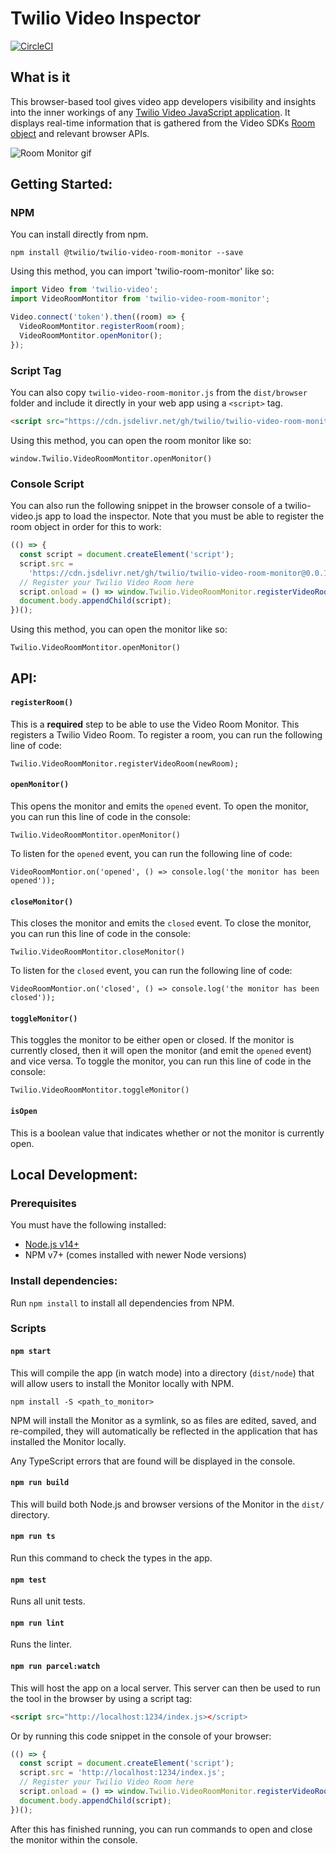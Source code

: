# Twilio Video Inspector

[![CircleCI](https://circleci.com/gh/twilio/twilio-video-room-monitor.js.svg?style=svg&circle-token=e455a056673b1eb7a7692269da5154167b0eb32a)](https://circleci.com/gh/twilio/twilio-video-room-monitor.js)

## What is it

This browser-based tool gives video app developers visibility and insights into the inner workings of any [Twilio Video JavaScript application](https://github.com/twilio/twilio-video.js). It displays real-time information that is gathered from the Video SDKs [Room object](https://media.twiliocdn.com/sdk/js/video/releases/2.14.0/docs/Room.html) and relevant browser APIs.

![Room Monitor gif](https://user-images.githubusercontent.com/40278237/127718088-8581c62d-13c1-4766-850d-14e4afd3ef08.gif)

## Getting Started:

### NPM

You can install directly from npm.

```
npm install @twilio/twilio-video-room-monitor --save
```

Using this method, you can import 'twilio-room-monitor' like so:

```js
import Video from 'twilio-video';
import VideoRoomMontitor from 'twilio-video-room-monitor';

Video.connect('token').then((room) => {
  VideoRoomMontitor.registerRoom(room);
  VideoRoomMontitor.openMonitor();
});
```

### Script Tag

You can also copy `twilio-video-room-monitor.js` from the `dist/browser` folder and include it directly in your web app using a `<script>` tag.

```html
<script src="https://cdn.jsdelivr.net/gh/twilio/twilio-video-room-monitor@0.0.1/dist/twilio-video-room-monitor.min.js"></script>
```

Using this method, you can open the room monitor like so:

```
window.Twilio.VideoRoomMontitor.openMonitor()
```

### Console Script

You can also run the following snippet in the browser console of a twilio-video.js app to load the inspector. Note that you must be able to register the room object in order for this to work:

```js
(() => {
  const script = document.createElement('script');
  script.src =
    'https://cdn.jsdelivr.net/gh/twilio/twilio-video-room-monitor@0.0.1/dist/twilio-video-room-monitor.min.js';
  // Register your Twilio Video Room here
  script.onload = () => window.Twilio.VideoRoomMonitor.registerVideoRoom(twilioRoom);
  document.body.appendChild(script);
})();
```

Using this method, you can open the monitor like so:

```
Twilio.VideoRoomMontitor.openMonitor()
```

## API:

#### `registerRoom()`

This is a **required** step to be able to use the Video Room Monitor. This registers a Twilio Video Room. To register a room, you can run the following line of code:

```
Twilio.VideoRoomMonitor.registerVideoRoom(newRoom);
```

#### `openMonitor()`

This opens the monitor and emits the `opened` event. To open the monitor, you can run this line of code in the console:

```
Twilio.VideoRoomMontitor.openMonitor()
```

To listen for the `opened` event, you can run the following line of code:

```
VideoRoomMontior.on('opened', () => console.log('the monitor has been opened'));
```

#### `closeMonitor()`

This closes the monitor and emits the `closed` event. To close the monitor, you can run this line of code in the console:

```
Twilio.VideoRoomMontitor.closeMonitor()
```

To listen for the `closed` event, you can run the following line of code:

```
VideoRoomMontior.on('closed', () => console.log('the monitor has been closed'));
```

#### `toggleMonitor()`

This toggles the monitor to be either open or closed. If the monitor is currently closed, then it will open the monitor (and emit the `opened` event) and vice versa. To toggle the monitor, you can run this line of code in the console:

```
Twilio.VideoRoomMontitor.toggleMonitor()
```

#### `isOpen`

This is a boolean value that indicates whether or not the monitor is currently open.

## Local Development:

### Prerequisites

You must have the following installed:

- [Node.js v14+](https://nodejs.org/en/download/)
- NPM v7+ (comes installed with newer Node versions)

### Install dependencies:

Run `npm install` to install all dependencies from NPM.

### Scripts

#### `npm start`

This will compile the app (in watch mode) into a directory (`dist/node`) that will allow users to install the Monitor locally with NPM.

`npm install -S <path_to_monitor>`

NPM will install the Monitor as a symlink, so as files are edited, saved, and re-compiled, they will automatically be reflected in the application that has installed the Monitor locally.

Any TypeScript errors that are found will be displayed in the console.

#### `npm run build`

This will build both Node.js and browser versions of the Monitor in the `dist/` directory.

#### `npm run ts`

Run this command to check the types in the app.

#### `npm test`

Runs all unit tests.

#### `npm run lint`

Runs the linter.

#### `npm run parcel:watch`

This will host the app on a local server. This server can then be used to run the tool in the browser by using a script tag:

```html
<script src="http://localhost:1234/index.js></script>
```

Or by running this code snippet in the console of your browser:

```js
(() => {
  const script = document.createElement('script');
  script.src = 'http://localhost:1234/index.js';
  // Register your Twilio Video Room here
  script.onload = () => window.Twilio.VideoRoomMonitor.registerVideoRoom(twilioRoom);
  document.body.appendChild(script);
})();
```

After this has finished running, you can run commands to open and close the monitor within the console.
